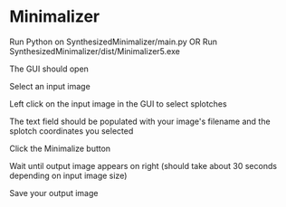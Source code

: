 # Minimalizer
Run Python on SynthesizedMinimalizer/main.py   OR   Run SynthesizedMinimalizer/dist/Minimalizer5.exe

The GUI should open

Select an input image

Left click on the input image in the GUI to select splotches

The text field should be populated with your image's filename and the splotch coordinates you selected

Click the Minimalize button

Wait until output image appears on right (should take about 30 seconds depending on input image size)

Save your output image
